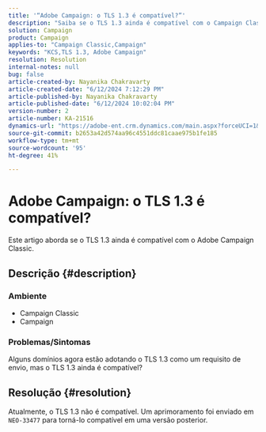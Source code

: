 ```yaml
---
title: '“Adobe Campaign: o TLS 1.3 é compatível?”'
description: "Saiba se o TLS 1.3 ainda é compatível com o Campaign Classic. Espera-se que seja compatível em uma versão posterior."
solution: Campaign
product: Campaign
applies-to: "Campaign Classic,Campaign"
keywords: "KCS,TLS 1.3, Adobe Campaign"
resolution: Resolution
internal-notes: null
bug: false
article-created-by: Nayanika Chakravarty
article-created-date: "6/12/2024 7:12:29 PM"
article-published-by: Nayanika Chakravarty
article-published-date: "6/12/2024 10:02:04 PM"
version-number: 2
article-number: KA-21516
dynamics-url: "https://adobe-ent.crm.dynamics.com/main.aspx?forceUCI=1&pagetype=entityrecord&etn=knowledgearticle&id=6a84efb0-ef28-ef11-840a-000d3a3764e0"
source-git-commit: b2653a42d574aa96c4551ddc81caae975b1fe185
workflow-type: tm+mt
source-wordcount: '95'
ht-degree: 41%

---
```


# Adobe Campaign: o TLS 1.3 é compatível?


Este artigo aborda se o TLS 1.3 ainda é compatível com o Adobe Campaign Classic.

## Descrição {#description}


### <b>Ambiente</b>

- Campaign Classic
- Campaign


### <b>Problemas/Sintomas</b>

Alguns domínios agora estão adotando o TLS 1.3 como um requisito de envio, mas o TLS 1.3 ainda é compatível?


## Resolução {#resolution}


Atualmente, o TLS 1.3 não é compatível. Um aprimoramento foi enviado em `NEO-33477` para torná-lo compatível em uma versão posterior.
